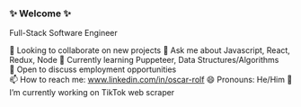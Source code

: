 ### ✨ Welcome ✨

Full-Stack Software Engineer

🤝 Looking to collaborate on new projects
💬 Ask me about Javascript, React, Redux, Node
🌱 Currently learning Puppeteer, Data Structures/Algorithms  
💼 Open to discuss employment opportunities  
📫 How to reach me: www.linkedin.com/in/oscar-rolf
😄 Pronouns: He/Him
🔭 I’m currently working on TikTok web scraper

